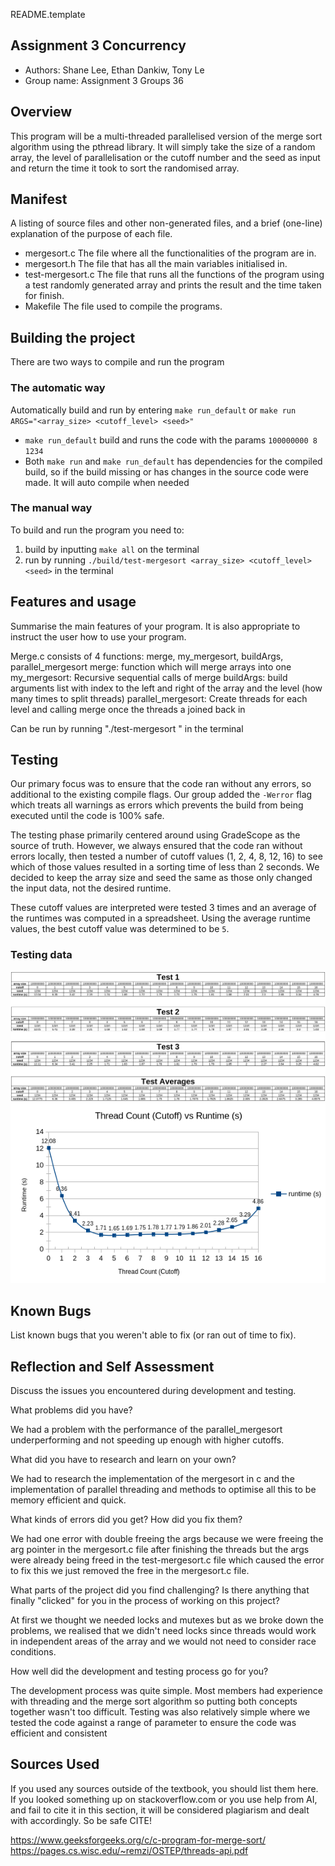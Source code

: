README.template

## Assignment 3 Concurrency  

* Authors: Shane Lee, Ethan Dankiw, Tony Le
* Group name: Assignment 3 Groups 36

## Overview

This program will be a multi-threaded parallelised version of the merge sort algorithm using the pthread library.
It will simply take the size of a random array, the level of parallelisation or the cutoff number and the seed as input 
and return the time it took to sort the randomised array.

## Manifest

A listing of source files and other non-generated files, and a brief (one-line) explanation of the purpose of each file.
- mergesort.c
The file where all the functionalities of the program are in.
- mergesort.h
The file that has all the main variables initialised in.
- test-mergesort.c
The file that runs all the functions of the program using a test randomly generated array and prints the result and the time taken for finish.
- Makefile
The file used to compile the programs.

## Building the project

There are two ways to compile and run the program

### The automatic way

Automatically build and run by entering `make run_default` or `make run ARGS="<array_size> <cutoff_level> <seed>"`
- `make run_default` build and runs the code with the params `100000000 8 1234`
- Both `make run` and `make run_default` has dependencies for the compiled build, so if the build missing or has changes 
in the source code were made. It will auto compile when needed

### The manual way

To build and run the program you need to:
1. build by inputting `make all` on the terminal
2. run by running `./build/test-mergesort <array_size> <cutoff_level> <seed>` in the terminal

## Features and usage

Summarise the main features of your program. It is also appropriate to
instruct the user how to use your program.

Merge.c consists of 4 functions: merge, my_mergesort, buildArgs, parallel_mergesort
merge: function which will merge arrays into one
my_mergesort: Recursive sequential calls of merge
buildArgs: build arguments list with index to the left and right of the array and the level (how many times to split threads)
parallel_mergesort: Create threads for each level and calling merge once the threads a joined back in

Can be run by running "./test-mergesort <randomised array size> <cutoff level> <seed>" in the terminal

## Testing

Our primary focus was to ensure that the code ran without any errors, so additional to the existing compile flags. 
Our group added the `-Werror` flag which treats all warnings as errors which prevents the build from being executed until
the code is 100% safe.

The testing phase primarily centered around using GradeScope as the source of truth. However, we always ensured that the 
code ran without errors locally, then tested a number of cutoff values (1, 2, 4, 8, 12, 16) to see which of those values 
resulted in a sorting time of less than 2 seconds. We decided to keep the array size and seed the same as those only changed
the input data, not the desired runtime.

These cutoff values are interpreted were tested 3 times and an average of the runtimes was computed in a spreadsheet.
Using the average runtime values, the best cutoff value was determined to be `5`.

### Testing data
![img.png](test_data.png)
![img.png](test_data_graph.png)



## Known Bugs

List known bugs that you weren't able to fix (or ran out of time to fix).

## Reflection and Self Assessment

Discuss the issues you encountered during development and testing. 

What problems did you have? 

We had a problem with the performance of the parallel_mergesort underperforming and not speeding up enough with higher cutoffs.

What did you have to research and learn on your own?

We had to research the implementation of the mergesort in c and the implementation of parallel threading and methods to optimise all this to be memory efficient and quick.

What kinds of errors did you get? How did you fix them?

We had one error with double freeing the args because we were freeing the arg pointer in the mergesort.c file after finishing the threads but the args were already being freed in the test-mergesort.c file which caused the error to fix this we just removed the free in the mergesort.c file.

What parts of the project did you find challenging? Is there anything that finally "clicked" for you in the process of working on this project?

At first we thought we needed locks and mutexes but as we broke down the problems, we realised that we didn't need locks since threads would work in independent areas of the array and we would not need to consider race conditions.

How well did the development and testing process go for you?

The development process was quite simple. Most members had experience with threading and the merge sort algorithm so putting both concepts together wasn't too difficult. Testing was also relatively simple where we tested the code against a range of parameter to ensure the code was efficient and consistent

## Sources Used

If you used any sources outside of the textbook, you should list them here. 
If you looked something up on stackoverflow.com or you use help from AI, and 
fail to cite it in this section, it will be considered plagiarism and dealt 
with accordingly. So be safe CITE!

https://www.geeksforgeeks.org/c/c-program-for-merge-sort/
https://pages.cs.wisc.edu/~remzi/OSTEP/threads-api.pdf

